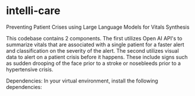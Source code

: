 # intelli-care
Preventing Patient Crises using Large Language Models for Vitals Synthesis 

This codebase contains 2 components. The first utilizes Open AI API's to summarize vitals that are associated with a single patient for a faster alert and classification on the severity of the alert. The second utilizes visual data to alert on a patient crisis before it happens. These include signs such as sudden drooping of the face prior to a stroke or nosebleeds prior to a hypertensive crisis. 

Dependencies: In your virtual environment, install the following dependencies:
